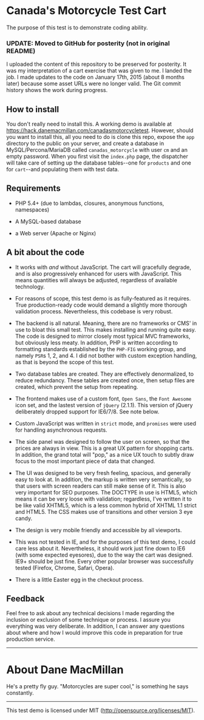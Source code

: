 # Canada's Motorcycle Test Cart

The purpose of this test is to demonstrate coding ability.

### UPDATE: Moved to GitHub for posterity (not in original README)

I uploaded the content of this repository to be preserved for posterity. It
was my interpretation of a cart exercise that was given to me. I landed the
job. I made updates to the code on January 17th, 2015 (about 8 months later)
because some asset URLs were no longer valid. The Git commit history shows the
work during progress.

## How to install

You don't really need to install this. A working demo is available at
https://hack.danemacmillan.com/canadasmotorcycletest. However, should you
want to install this, all you need to do is clone this repo, expose
the `app` directory to the public on your server, and create a database in
MySQL/Percona/MariaDB called `canadas_motorcycle` with user `cm` and an empty
password. When you first visit the `index.php` page, the dispatcher will take
care of setting up the database tables--one for `products` and one for 
`cart`--and populating them with test data.

## Requirements

- PHP 5.4+ (due to lambdas, closures, anonymous functions, namespaces)

- A MySQL-based database

- a Web server (Apache or Nginx)

## A bit about the code

- It works with *and* without JavaScript. The cart will gracefully degrade, and
is also progressively enhanced for users with JavaScript. This means
quantities will always be adjusted, regardless of available technology.

- For reasons of scope, this test demo is as fully-featured as it requires.
True production-ready code would demand a slightly more thorough validation
process. Nevertheless, this codebase is very robust.

- The backend is all natural. Meaning, there are no frameworks or CMS' in use
to bloat this small test. This makes installing and running quite easy. The
code is designed to mirror closely most typical MVC frameworks, but obviously
less meaty. In addition, PHP is written according to formatting standards
established by the `PHP-FIG` working group, and namely `PSR`s 1, 2, and 4. I
did not bother with custom exception handling, as that is beyond the scope of
this test.

- Two database tables are created. They are effectively denormalized, to
reduce redundancy. These tables are created once, then setup files are created,
which prevent the setup from repeating.

- The frontend makes use of a custom font, `Open Sans`, the `Font Awesome`
icon set, and the lastest version of `jQuery` (2.1.1). This version of jQuery
deliberately dropped support for IE6/7/8. See note below.

- Custom JavaScript was written in `strict` mode, and `promises` were used for
handling asynchronous requests.

- The side panel was designed to follow the user on screen, so that the prices
are always in view. This is a great UX pattern for shopping carts. In addition,
the grand total will "pop," as a nice UX touch to subtly draw focus to the
most important piece of data that changed.

- The UI was designed to be very fresh feeling, spacious, and generally easy to
look at. In addition, the markup is written very semantically, so that users
with screen readers can still make sense of it. This is also very important
for SEO purposes. The DOCTYPE in use is HTML5, which means it can be very
loose with validation; regardless, I've written it to be like valid XHTML5,
which is a less common hybrid of XHTML 1.1 strict and HTML5. The CSS makes
use of transitions and other version 3 eye candy.

- The design is very mobile friendly and accessible by all viewports.

- This was not tested in IE, and for the purposes of this test demo, I could
care less about it. Nevertheless, it should work just fine down to IE6
(with some expected eyesores), due to the way the cart was designed. IE9+
should be just fine. Every other popular browser was successfully tested
(Firefox, Chrome, Safari, Opera).

- There is a little Easter egg in the checkout process.

## Feedback

Feel free to ask about any technical decisions I made regarding the inclusion
or exclusion of some technique or process. I assure you everything was very
deliberate. In addition, I can answer any questions about where and how I would
improve this code in preparation for true production service.

---

# About Dane MacMillan

He's a pretty fly guy. "Motorcycles are super cool," is something he says
constantly.

---

This test demo is licensed under MIT (http://opensource.org/licenses/MIT).
